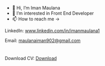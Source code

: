 - 👋 Hi, I’m Iman Maulana
- 👀 I’m interested in Front End Developer 
- 📫 How to reach me ->

LinkedIn: www.linkedin.com/in/imanmaulana1

Email: maulanaiman902@gmail.com
# 

Download CV: [Download](https://drive.google.com/file/d/1mR5uA5XjoRbzA8upu2206Wp3QPZakbkj/view?usp=share_link)


<!---
imanmaulana1/imanmaulana1 is a ✨ special ✨ repository because its `README.md` (this file) appears on your GitHub profile.
You can click the Preview link to take a look at your changes.
--->
